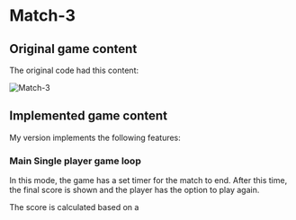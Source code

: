 # Match-3

## Original game content

The original code had this content:

![Match-3](/Match3.png?raw=true "Match-3")

## Implemented game content

My version implements the following features:

### Main Single player game loop

In this mode, the game has a set timer for the match to end. After this time, the final score is shown and the player has the option to play again.

The score is calculated based on a 